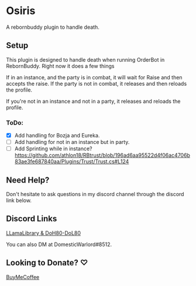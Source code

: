 # Osiris
A rebornbuddy plugin to handle death.

## Setup

This plugin is designed to handle death when running OrderBot in RebornBuddy. Right now it does a few things

If in an instance, and the party is in combat, it will wait for Raise and then accepts the raise. If the party is not in combat, it releases and then reloads the profile.

If you're not in an instance and not in a party, it releases and reloads the profile.

###  ToDo:
- [X] Add handling for Bozja and Eureka.
- [ ] Add handling for not in an instance but in party.
- [ ] Add Sprinting while in instance? https://github.com/athlon18/RBtrust/blob/196ad6aa95522d4f06ac4706b83ae3fe687840aa/Plugins/Trust/Trust.cs#L124

## Need Help?
Don't hesitate to ask questions in my discord channel through the discord link below.

## Discord Links
[LLamaLibrary & DoH80-DoL80](https://discord.gg/GRczqQj)

You can also DM at DomesticWarlord#8512.

## Looking to Donate? ♡
[BuyMeCoffee](https://ko-fi.com/domesticwarlord86)
